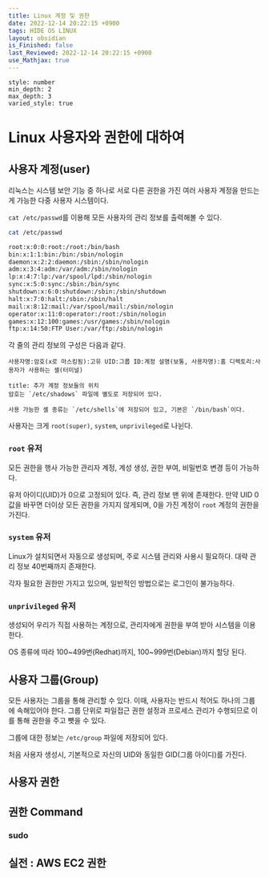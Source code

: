 ```yaml
---
title: Linux 계정 및 권한
date: 2022-12-14 20:22:15 +0900
tags: HIDE OS LINUX 
layout: obsidian
is_Finished: false
last_Reviewed: 2022-12-14 20:22:15 +0900
use_Mathjax: true
---
```


```toc
style: number
min_depth: 2
max_depth: 3
varied_style: true
```

# Linux 사용자와 권한에 대하여

## 사용자 계정(user)

리눅스는 시스템 보안 기능 중 하나로 서로 다른 권한을 가진 여러 사용자 계정을 만드는게 가능한 다중 사용자 시스템이다.

`cat /etc/passwd`를 이용해 모든 사용자의 관리 정보를 출력해볼 수 있다.

```bash
cat /etc/passwd

root:x:0:0:root:/root:/bin/bash
bin:x:1:1:bin:/bin:/sbin/nologin
daemon:x:2:2:daemon:/sbin:/sbin/nologin
adm:x:3:4:adm:/var/adm:/sbin/nologin
lp:x:4:7:lp:/var/spool/lpd:/sbin/nologin
sync:x:5:0:sync:/sbin:/bin/sync
shutdown:x:6:0:shutdown:/sbin:/sbin/shutdown
halt:x:7:0:halt:/sbin:/sbin/halt
mail:x:8:12:mail:/var/spool/mail:/sbin/nologin
operator:x:11:0:operator:/root:/sbin/nologin
games:x:12:100:games:/usr/games:/sbin/nologin
ftp:x:14:50:FTP User:/var/ftp:/sbin/nologin
```

각 줄의 관리 정보의 구성은 다음과 같다.
```
사용자명:암호(x로 마스킹됨):고유 UID:그룹 ID:계정 설명(보통, 사용자명):홈 디렉토리:사용자가 사용하는 셸(터미널)
```

```ad-seealso
title: 추가 계정 정보들의 위치
암호는 `/etc/shadows` 파일에 별도로 저장되어 있다.

사용 가능한 셸 종류는 `/etc/shells`에 저장되어 있고, 기본은 `/bin/bash`이다.

```


사용자는 크게 `root(super)`, `system`, `unprivileged`로 나뉜다.

### `root` 유저

모든 권한을 행사 가능한 관리자 계정, 계성 생성, 권한 부여, 비밀번호 변경 등이 가능하다. 

유저 아이디(UID)가 0으로 고정되어 있다. 즉, 관리 정보 맨 위에 존재한다. 만약 UID 0 값을 바꾸면 더이상 모든 권한을 가지지 않게되며, 0을 가진 계정이 `root` 계정의 권한을 가진다.


### `system` 유저

Linux가 설치되면서 자동으로 생성되며, 주로 시스템 관리와 사용시 필요하다. 대략 관리 정보 40번째까지 존재한다.

각자 필요한 권한만 가지고 있으며, 일반적인 방법으로는 로그인이 불가능하다.

### `unprivileged` 유저

생성되어 우리가 직접 사용하는 계정으로, 관리자에게 권한을 부여 받아 시스템을 이용한다.

OS 종류에 따라 100~499번(Redhat)까지, 100~999번(Debian)까지 할당 된다.

## 사용자 그룹(Group)

모든 사용자는 그룹을 통해 관리할 수 있다. 이때, 사용자는 반드시 적어도 하나의 그룹에 속해있어야 한다.
그룹 단위로 파일접근 권한 설정과 프로세스 관리가 수행되므로 이를 통해 권한을 주고 뺏을 수 있다.

그룹에 대한 정보는 `/etc/group` 파일에 저장되어 있다.

처음 사용자 생성시, 기본적으로 자신의 UID와 동일한 GID(그룹 아이디)를 가진다.


## 사용자 권한


## 권한 Command



### sudo





## 실전 : AWS EC2 권한


